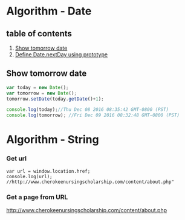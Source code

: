 # Algorithm - Date

## table of contents
1. [Show tomorrow date](#show-tomorrow-date)
2. [Define Date.nextDay using prototype](#)


## Show tomorrow date
```js
var today = new Date();
var tomorrow = new Date();
tomorrow.setDate(today.getDate()+1);

console.log(today);//Thu Dec 08 2016 08:35:42 GMT-0800 (PST)
console.log(tomorrow); //Fri Dec 09 2016 08:32:48 GMT-0800 (PST)
```

# Algorithm - String


### Get url
```
var url = window.location.href;
console.log(url); //http://www.cherokeenursingscholarship.com/content/about.php"
```

### Get a page from URL

http://www.cherokeenursingscholarship.com/content/about.php

